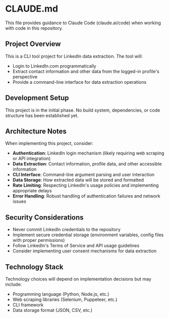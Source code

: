 # CLAUDE.md

This file provides guidance to Claude Code (claude.ai/code) when working with code in this repository.

## Project Overview

This is a CLI tool project for LinkedIn data extraction. The tool will:
- Login to LinkedIn.com programmatically
- Extract contact information and other data from the logged-in profile's perspective
- Provide a command-line interface for data extraction operations

## Development Setup

This project is in the initial phase. No build system, dependencies, or code structure has been established yet.

## Architecture Notes

When implementing this project, consider:
- **Authentication**: LinkedIn login mechanism (likely requiring web scraping or API integration)
- **Data Extraction**: Contact information, profile data, and other accessible information
- **CLI Interface**: Command-line argument parsing and user interaction
- **Data Storage**: How extracted data will be stored and formatted
- **Rate Limiting**: Respecting LinkedIn's usage policies and implementing appropriate delays
- **Error Handling**: Robust handling of authentication failures and network issues

## Security Considerations

- Never commit LinkedIn credentials to the repository
- Implement secure credential storage (environment variables, config files with proper permissions)
- Follow LinkedIn's Terms of Service and API usage guidelines
- Consider implementing user consent mechanisms for data extraction

## Technology Stack

Technology choices will depend on implementation decisions but may include:
- Programming language (Python, Node.js, etc.)
- Web scraping libraries (Selenium, Puppeteer, etc.)
- CLI framework
- Data storage format (JSON, CSV, etc.)